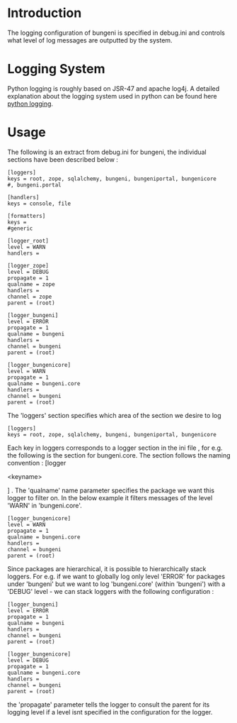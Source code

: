 # Introduction

The logging configuration of bungeni is specified in debug.ini and controls what level of log messages are outputted by the system.


# Logging System

Python logging is roughly based on JSR-47 and apache log4j. A detailed explanation about the logging system used in python can be found here [python logging](http://www.red-dove.com/python_logging.html).

# Usage

The following is an extract from debug.ini for bungeni, the individual sections have been described below  :
```
[loggers]
keys = root, zope, sqlalchemy, bungeni, bungeniportal, bungenicore
#, bungeni.portal

[handlers]
keys = console, file

[formatters]
keys =
#generic

[logger_root]
level = WARN
handlers =

[logger_zope]
level = DEBUG
propagate = 1
qualname = zope
handlers =
channel = zope
parent = (root)

[logger_bungeni]
level = ERROR
propagate = 1
qualname = bungeni
handlers =
channel = bungeni
parent = (root)

[logger_bungenicore]
level = WARN
propagate = 1
qualname = bungeni.core
handlers =
channel = bungeni
parent = (root)
```


The 'loggers' section specifies which area of the section we desire to log
```
[loggers]
keys = root, zope, sqlalchemy, bungeni, bungeniportal, bungenicore
```

Each key in loggers corresponds to a logger section in the ini file , for e.g. the following is the section for bungeni.core. The section follows the naming convention :  [logger

&lt;keyname&gt;

] . The 'qualname' name parameter specifies the package we want this logger to filter on. In the below example it filters messages of the level 'WARN' in 'bungeni.core'.

```
[logger_bungenicore]
level = WARN
propagate = 1
qualname = bungeni.core
handlers =
channel = bungeni
parent = (root)
```

Since packages are hierarchical, it is possible to hierarchically stack loggers. For e.g. if we want to globally log only level 'ERROR' for  packages under 'bungeni' but we want to log 'bungeni.core' (within 'bungeni') with a 'DEBUG' level - we can stack loggers with the following configuration  :

```
[logger_bungeni]
level = ERROR
propagate = 1
qualname = bungeni
handlers =
channel = bungeni
parent = (root)

[logger_bungenicore]
level = DEBUG
propagate = 1
qualname = bungeni.core
handlers =
channel = bungeni
parent = (root)
```

the 'propagate' parameter tells the logger to consult the parent for its logging level if a level isnt specified in the configuration for the logger.